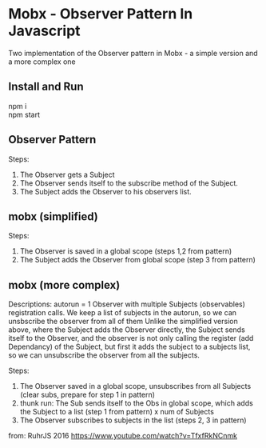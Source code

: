 # Mobx - Observer Pattern In Javascript

Two implementation of the Observer pattern in Mobx - a simple version and a more complex one

## Install and Run

npm i\
npm start

## Observer Pattern

Steps:

1. The Observer gets a Subject
2. The Observer sends itself to the subscribe method of the Subject.
3. The Subject adds the Observer to his observers list.

## mobx (simplified)

Steps:

1. The Observer is saved in a global scope (steps 1,2 from pattern)
2. The Subject adds the Observer from global scope (step 3 from pattern)

## mobx (more complex)

Descriptions:
autorun = 1 Observer with multiple Subjects (observables) registration calls.
We keep a list of subjects in the autorun, so we can unsbscribe the observer from all of them
Unlike the simplified version above, where the Subject adds the Observer directly,
the Subject sends itself to the Observer, and the observer is not only calling the register (add Dependancy) of the Subject, but first it adds the subject to a subjects list, so we can unsubscribe the observer from all the subjects.

Steps:

1. The Observer saved in a global scope, unsubscribes from all Subjects (clear subs, prepare for step 1 in pattern)
2. thunk run: The Sub sends itself to the Obs in global scope, which adds the Subject to a list (step 1 from pattern) x num of Subjects
3. The Observer subscribes to subjects in the list (steps 2, 3 in pattern)

from: RuhrJS 2016 https://www.youtube.com/watch?v=TfxfRkNCnmk
